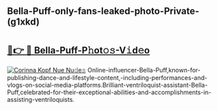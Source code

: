 ## Bella-Puff-only-fans​-leaked-photo​-Private-(g1xkd)


# <h2><a href="https://mediaupload.pro?title=Bella-Puff&ref=git">🔗👉 🔴 Bella-Puff-P𝚑ot𝚘𝚜-V𝚒d𝚎o</a></h2>

[![Corinna Kopf Nue Nu𝚍e𝚜](https://i.imgur.com/0qMVB7G.gif)](https://mediaupload.pro?title=Bella-Puff&ref=git)
Online-influencer-Bella-Puff,known-for-publishing-dance-and-lifestyle-content,-including-performances-and-vlogs-on-social-media-platforms.Brilliant-ventriloquist-assistant-Bella-Puff,celebrated-for-their-exceptional-abilities-and-accomplishments-in-assisting-ventriloquists.  